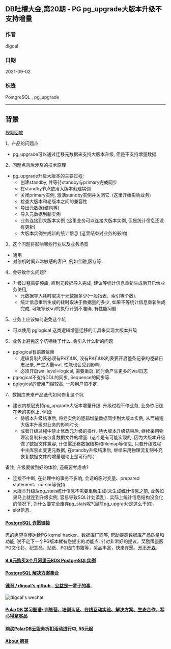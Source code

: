 ## DB吐槽大会,第20期 - PG pg_upgrade大版本升级不支持增量  
  
### 作者  
digoal  
  
### 日期  
2021-09-02  
  
### 标签  
PostgreSQL , pg_upgrade  
  
----  
  
## 背景  
[视频回放](https://www.bilibili.com/video/BV19L411473E/)  
  
1、产品的问题点  
- pg_upgrade可以通过迁移元数据来支持大版本升级, 但是不支持增量数据.   
  
2、问题点背后涉及的技术原理  
- pg_upgrade升级大版本的主要过程:  
    - 创建standby, 并等待standby与primary完成同步  
    - 在standby节点使用大版本创建实例  
    - 关闭primary实例, 激活standby实例并关闭它.   (这里开始影响业务)    
    - 检查大版本和老版本之间的兼容性  
    - 导出元数据(结构等)  
    - 导入元数据到新实例  
    - 业务连接到大版本实例   (这里业务可以连接大版本实例, 但是统计信息还没有更新)    
    - 大版本实例生成新的统计信息   (这里结束对业务的影响)    
  
3、这个问题将影响哪些行业以及业务场景  
- 通用  
- 对停机时间非常敏感的客户, 例如金融,医疗等.   
  
4、会导致什么问题?  
- 升级过程需要停库, 直到元数据导入完成, 建议等统计信息重新生成后开启给业务使用,   
    - 元数据导入耗时取决于元数据多少(一般指表、索引等个数).   
    - 统计信息重新生成的耗时取决于数据量的多少, 如果不等统计信息重新生成完成, 可能导致sql的执行计划不准确, 有性能问题.    
  
5、业务上应该如何避免这个坑  
- 可以使用 pglogical 这类逻辑增量迁移的工具来实现大版本升级  
  
6、业务上避免这个坑牺牲了什么, 会引入什么新的问题  
- pglogical有前置依赖  
    - 逻辑复制的表必须有PK和UK, 没有PK和UK的表要开启整条记录的逻辑日志记录, 产生大量wal, 性能也会受到影响.     
    - 必须开启wal level=logical, 需要重启, 同时会产生更多的wal日志  
- pglogical不支持DDL的同步, Sequence的同步等.   
- pglogical的使用门槛较高, 一般用户搞不定.   
  
7、数据库未来产品迭代如何修复这个坑   
- 建议内核层支持pg_upgrade大版本增量升级. 升级过程不停业务, 业务依旧连在老的实例上, 例如:
    - 待版本升级结束后, 将老实例的逻辑增量数据同步到大版本实例, 从而缩短大版本升级对业务的影响时长.
    - 或者升级过程中禁止修改元升级的操作. 待大版本升级结束后, 继续采用物理流复制补充恢复数据文件的增量.  (这个是有可能实现的, 因为大版本升级做了数据文件兼容, 计仅需迁移数据结构和filemap等信息, 只要升级过程中主库禁止变更元数据, 在standby升级结束后, 继续采用物理流复制补充恢复数据文件的增量理论上是可行的.)  
   
备注, 升级要做到好的体验, 还需要考虑啥?   
- 连接不中断, 在处理中的事务不影响, 会话的临时变量、prepared statement、cursor等保持.
- 大版本升级后pg_stats统计信息不需要重新生成(未生成统计信息之前, 业务如果马上就连到升级实例, 容易导致SQL计划紊乱)  .  实际上统计信息结构没变化的情况下, 为什么要完全废弃pg_stats呢?(目前pg_upgrade是这么干的).  
- slot信息.     
     
  
#### [PostgreSQL 许愿链接](https://github.com/digoal/blog/issues/76 "269ac3d1c492e938c0191101c7238216")
您的愿望将传达给PG kernel hacker、数据库厂商等, 帮助提高数据库产品质量和功能, 说不定下一个PG版本就有您提出的功能点. 针对非常好的提议，奖励限量版PG文化衫、纪念品、贴纸、PG热门书籍等，奖品丰富，快来许愿。[开不开森](https://github.com/digoal/blog/issues/76 "269ac3d1c492e938c0191101c7238216").  
  
  
#### [9.9元购买3个月阿里云RDS PostgreSQL实例](https://www.aliyun.com/database/postgresqlactivity "57258f76c37864c6e6d23383d05714ea")
  
  
#### [PostgreSQL 解决方案集合](https://yq.aliyun.com/topic/118 "40cff096e9ed7122c512b35d8561d9c8")
  
  
#### [德哥 / digoal's github - 公益是一辈子的事.](https://github.com/digoal/blog/blob/master/README.md "22709685feb7cab07d30f30387f0a9ae")
  
  
![digoal's wechat](../pic/digoal_weixin.jpg "f7ad92eeba24523fd47a6e1a0e691b59")
  
  
#### [PolarDB 学习图谱: 训练营、培训认证、在线互动实验、解决方案、生态合作、写心得拿奖品](https://www.aliyun.com/database/openpolardb/activity "8642f60e04ed0c814bf9cb9677976bd4")
  
  
#### [购买PolarDB云服务折扣活动进行中, 55元起](https://www.aliyun.com/activity/new/polardb-yunparter?userCode=bsb3t4al "e0495c413bedacabb75ff1e880be465a")
  
  
#### [About 德哥](https://github.com/digoal/blog/blob/master/me/readme.md "a37735981e7704886ffd590565582dd0")
  
